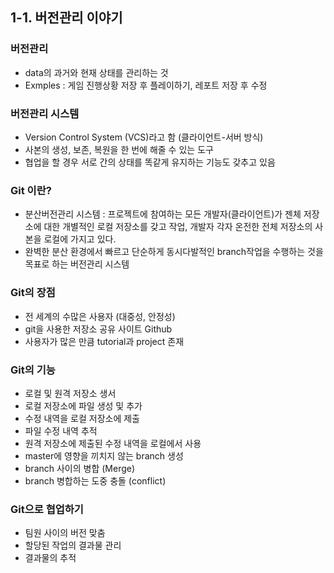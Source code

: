 ## 1-1. 버전관리 이야기
### 버전관리
- data의 과거와 현재 상태를 관리하는 것
- Exmples : 게임 진행상황 저장 후 플레이하기, 레포트 저장 후 수정
### 버전관리 시스템
- Version Control System (VCS)라고 함 (클라이언트-서버 방식)
- 사본의 생성, 보존, 복원을 한 번에 해줄 수 있는 도구
- 협업을 할 경우 서로 간의 상태를 똑같게 유지하는 기능도 갖추고 있음
### Git 이란?
- 분산버전관리 시스템 : 프로젝트에 참여하는 모든 개발자(클라이언트)가 젠체 저장소에 대한 개별적인 로컬 저장소를 갖고 작업, 개발자 각자 온전한 전체 저장소의 사본을 로컬에 가지고 있다.
- 완벽한 분산 환경에서 빠르고 단순하게 동시다발적인 branch작업을 수행하는 것을 목표로 하는 버전관리 시스템
### Git의 장점
- 전 세계의 수많은 사용자 (대중성, 안정성)
- git을 사용한 저장소 공유 사이트 Github
- 사용자가 많은 만큼 tutorial과 project 존재
### Git의 기능
- 로컬 및 원격 저장소 생서
- 로컬 저장소에 파일 생성 및 추가 
- 수정 내역을 로컬 저장소에 제출
- 파일 수정 내역 추적
- 원격 저장소에 제출된 수정 내역을 로컬에서 사용
- master에 영향을 끼치지 않는 branch 생성
- branch 사이의 병합 (Merge)
- branch 병합하는 도중 충돌 (conflict) 
### Git으로 협업하기
- 팀원 사이의 버전 맞춤
- 할당된 작업의 결과물 관리
- 결과물의 추적 
